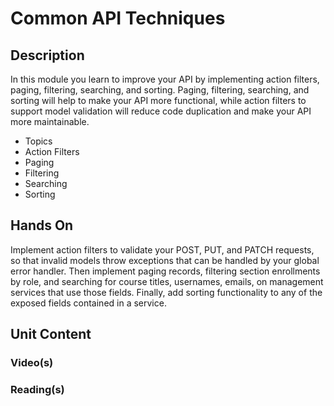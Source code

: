 # Common API Techniques
## Description
In this module you learn to improve your API by implementing action filters, paging, filtering, searching, and sorting. Paging, filtering, searching, and sorting will help to make your API more functional, while action filters to support model validation will reduce code duplication and make your API more maintainable.
- Topics
- Action Filters
- Paging
- Filtering
- Searching
- Sorting
## Hands On
Implement action filters to validate your POST, PUT, and PATCH requests, so that invalid models throw exceptions that can be handled by your global error handler.  Then implement paging records, filtering section enrollments by role, and searching for course titles, usernames, emails, on management services that use those fields.  Finally, add sorting functionality to any of the exposed fields contained in a service.
## Unit Content
### Video(s)
### Reading(s)